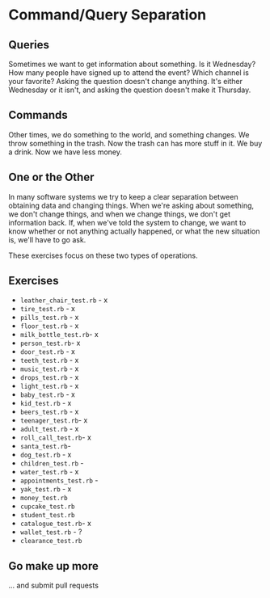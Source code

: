 # Command/Query Separation

## Queries

Sometimes we want to get information about something. Is it Wednesday? How many people have signed up to attend the event? Which channel is your favorite? Asking the question doesn't change anything. It's either Wednesday or it isn't, and asking the question doesn't make it Thursday.

## Commands

Other times, we do something to the world, and something changes. We throw something in the trash. Now the trash can has more stuff in it. We buy a drink. Now we have less money.

## One or the Other

In many software systems we try to keep a clear separation between obtaining data and changing things. When we're asking about something, we don't change things, and when we change things, we don't get information back. If, when we've told the system to change, we want to know whether or not anything actually happened, or what the new situation is, we'll have to go ask.

These exercises focus on these two types of operations.

## Exercises

- `leather_chair_test.rb` - x
- `tire_test.rb` - x
- `pills_test.rb` - x
- `floor_test.rb` - x
- `milk_bottle_test.rb`- x
- `person_test.rb`- x
- `door_test.rb` - x
- `teeth_test.rb` - x
- `music_test.rb` - x
- `drops_test.rb` - x
- `light_test.rb` - x
- `baby_test.rb` - x
- `kid_test.rb` - x
- `beers_test.rb` - x
- `teenager_test.rb`- x
- `adult_test.rb` - x
- `roll_call_test.rb`- x
- `santa_test.rb`-
- `dog_test.rb` - x
- `children_test.rb` -
- `water_test.rb` - x
- `appointments_test.rb` -
- `yak_test.rb` - x
- `money_test.rb`
- `cupcake_test.rb`
- `student_test.rb`
- `catalogue_test.rb`- x
- `wallet_test.rb` - ?
- `clearance_test.rb`

## Go make up more

... and submit pull requests
